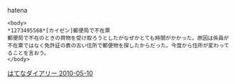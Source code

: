 
hatena

```
<body>
*1273495568*[カイゼン]郵便局で不在票
郵便局で不在のときの荷物を受け取ろうとしたがなぜかとても時間がかかった。原因は係員が不在票ではなく免許証の表の古い住所で郵便物を探したからだった。今度から住所が変わってることを言おう。
</body>
```


[はてなダイアリー 2010-05-10](https://nishiohirokazu.hatenadiary.org/archive/2010/05/10)